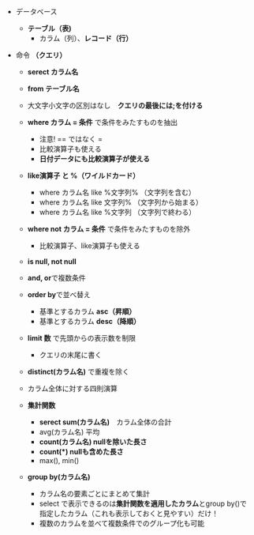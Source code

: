 + データベース
  + **テーブル（表)**  
    + カラム（列）、**レコード（行）**  

+ 命令 **（クエリ）**  
  + **serect カラム名**  
  + **from テーブル名**  
  + 大文字小文字の区別はなし　**クエリの最後には;を付ける**  
  + **where カラム = 条件** で条件をみたすものを抽出 
    + 注意! == ではなく =  
    + 比較演算子も使える
    + **日付データにも比較演算子が使える**
  + **like演算子 と %（ワイルドカード）**
    +  where カラム名 like %文字列% （文字列を含む）
    +  where カラム名 like 文字列% （文字列から始まる）
    +  where カラム名 like %文字列 （文字列で終わる）
  + **where not カラム = 条件** で条件をみたすものを除外
    + 比較演算子、like演算子も使える
  + **is null, not null**
  + **and, or**で複数条件
  + **order by**で並べ替え
    + 基準とするカラム **asc（昇順）**
    + 基準とするカラム **desc（降順）**
  + **limit 数** で先頭からの表示数を制限
    + クエリの末尾に書く
  
  + **distinct(カラム名)** で重複を除く
  + カラム全体に対する四則演算
  + **集計関数**
    + **serect sum(カラム名)**　カラム全体の合計 
    + avg(カラム名) 平均
    + **count(カラム名) nullを除いた長さ**
    + **count(*) nullも含めた長さ**
    + max(), min()
  + **group by(カラム名)**
    + カラム名の要素ごとにまとめて集計
    + select で表示できるのは**集計関数を適用したカラム**とgroup by()で指定したカラム（これも表示しておくと見やすい）だけ！
    + 複数のカラムを並べて複数条件でのグループ化も可能
